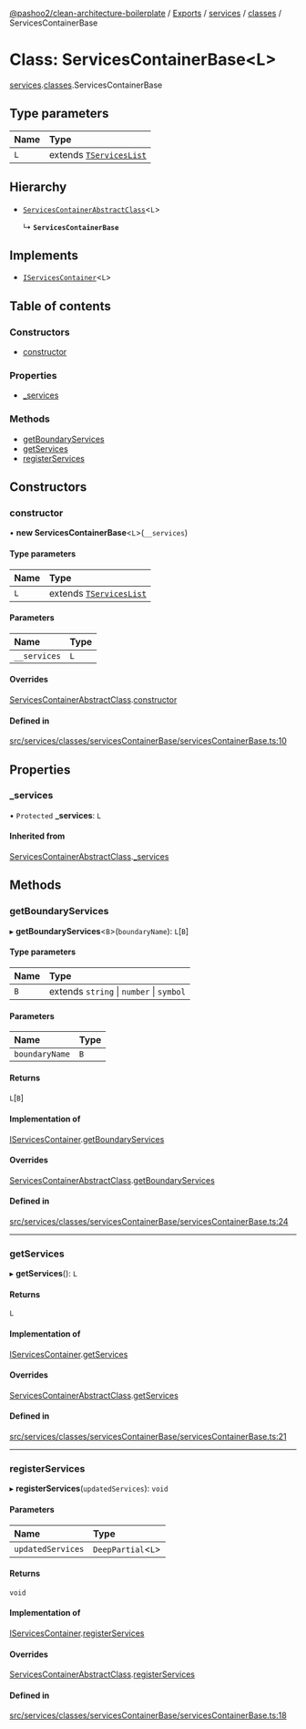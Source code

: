 [@pashoo2/clean-architecture-boilerplate](../README.md) / [Exports](../modules.md) / [services](../modules/services.md) / [classes](../modules/services.classes.md) / ServicesContainerBase

# Class: ServicesContainerBase<L\>

[services](../modules/services.md).[classes](../modules/services.classes.md).ServicesContainerBase

## Type parameters

| Name | Type |
| :------ | :------ |
| `L` | extends [`TServicesList`](../modules/services.interfaces.common.md#tserviceslist) |

## Hierarchy

- [`ServicesContainerAbstractClass`](services.interfaces.common.servicescontainerabstractclass.md)<`L`\>

  ↳ **`ServicesContainerBase`**

## Implements

- [`IServicesContainer`](../interfaces/services.interfaces.common.iservicescontainer.md)<`L`\>

## Table of contents

### Constructors

- [constructor](services.classes.servicescontainerbase.md#constructor)

### Properties

- [\_services](services.classes.servicescontainerbase.md#_services)

### Methods

- [getBoundaryServices](services.classes.servicescontainerbase.md#getboundaryservices)
- [getServices](services.classes.servicescontainerbase.md#getservices)
- [registerServices](services.classes.servicescontainerbase.md#registerservices)

## Constructors

### constructor

• **new ServicesContainerBase**<`L`\>(`__services`)

#### Type parameters

| Name | Type |
| :------ | :------ |
| `L` | extends [`TServicesList`](../modules/services.interfaces.common.md#tserviceslist) |

#### Parameters

| Name | Type |
| :------ | :------ |
| `__services` | `L` |

#### Overrides

[ServicesContainerAbstractClass](services.interfaces.common.servicescontainerabstractclass.md).[constructor](services.interfaces.common.servicescontainerabstractclass.md#constructor)

#### Defined in

[src/services/classes/servicesContainerBase/servicesContainerBase.ts:10](https://github.com/pashoo2/clean-architecture-boilerplate/blob/4202db5/src/services/classes/servicesContainerBase/servicesContainerBase.ts#L10)

## Properties

### \_services

• `Protected` **\_services**: `L`

#### Inherited from

[ServicesContainerAbstractClass](services.interfaces.common.servicescontainerabstractclass.md).[_services](services.interfaces.common.servicescontainerabstractclass.md#_services)

## Methods

### getBoundaryServices

▸ **getBoundaryServices**<`B`\>(`boundaryName`): `L`[`B`]

#### Type parameters

| Name | Type |
| :------ | :------ |
| `B` | extends `string` \| `number` \| `symbol` |

#### Parameters

| Name | Type |
| :------ | :------ |
| `boundaryName` | `B` |

#### Returns

`L`[`B`]

#### Implementation of

[IServicesContainer](../interfaces/services.interfaces.common.iservicescontainer.md).[getBoundaryServices](../interfaces/services.interfaces.common.iservicescontainer.md#getboundaryservices)

#### Overrides

[ServicesContainerAbstractClass](services.interfaces.common.servicescontainerabstractclass.md).[getBoundaryServices](services.interfaces.common.servicescontainerabstractclass.md#getboundaryservices)

#### Defined in

[src/services/classes/servicesContainerBase/servicesContainerBase.ts:24](https://github.com/pashoo2/clean-architecture-boilerplate/blob/4202db5/src/services/classes/servicesContainerBase/servicesContainerBase.ts#L24)

___

### getServices

▸ **getServices**(): `L`

#### Returns

`L`

#### Implementation of

[IServicesContainer](../interfaces/services.interfaces.common.iservicescontainer.md).[getServices](../interfaces/services.interfaces.common.iservicescontainer.md#getservices)

#### Overrides

[ServicesContainerAbstractClass](services.interfaces.common.servicescontainerabstractclass.md).[getServices](services.interfaces.common.servicescontainerabstractclass.md#getservices)

#### Defined in

[src/services/classes/servicesContainerBase/servicesContainerBase.ts:21](https://github.com/pashoo2/clean-architecture-boilerplate/blob/4202db5/src/services/classes/servicesContainerBase/servicesContainerBase.ts#L21)

___

### registerServices

▸ **registerServices**(`updatedServices`): `void`

#### Parameters

| Name | Type |
| :------ | :------ |
| `updatedServices` | `DeepPartial`<`L`\> |

#### Returns

`void`

#### Implementation of

[IServicesContainer](../interfaces/services.interfaces.common.iservicescontainer.md).[registerServices](../interfaces/services.interfaces.common.iservicescontainer.md#registerservices)

#### Overrides

[ServicesContainerAbstractClass](services.interfaces.common.servicescontainerabstractclass.md).[registerServices](services.interfaces.common.servicescontainerabstractclass.md#registerservices)

#### Defined in

[src/services/classes/servicesContainerBase/servicesContainerBase.ts:18](https://github.com/pashoo2/clean-architecture-boilerplate/blob/4202db5/src/services/classes/servicesContainerBase/servicesContainerBase.ts#L18)
